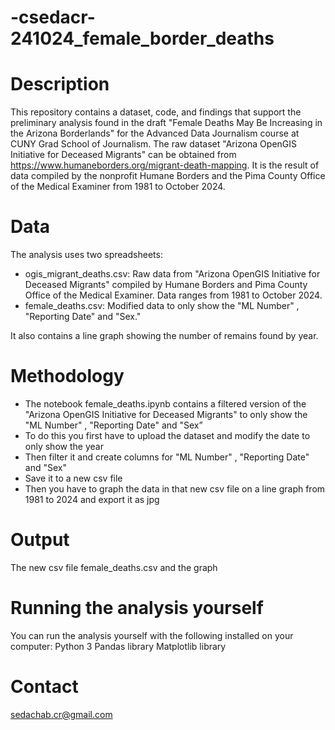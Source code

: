 # -csedacr-241024_female_border_deaths

# **Description**

This repository contains a dataset, code, and findings that support the preliminary analysis found in the draft "Female Deaths May Be Increasing in the Arizona Borderlands" for the Advanced Data Journalism course at CUNY Grad School of Journalism. The raw dataset "Arizona OpenGIS Initiative for Deceased Migrants" can be obtained from https://www.humaneborders.org/migrant-death-mapping. It is the result of data compiled by the nonprofit Humane Borders and the Pima County Office of the Medical Examiner from 1981 to October 2024.

# **Data**

The analysis uses two spreadsheets:
- ogis_migrant_deaths.csv: Raw data from "Arizona OpenGIS Initiative for Deceased Migrants" compiled by Humane Borders and Pima County Office of the Medical Examiner. Data ranges from 1981 to October 2024.
- female_deaths.csv: Modified data to only show the "ML Number" , "Reporting Date" and "Sex."

It also contains a line graph showing the number of remains found by year.

# **Methodology**

- The notebook female_deaths.ipynb contains a filtered version of the "Arizona OpenGIS Initiative for Deceased Migrants" to only show the "ML Number" , "Reporting Date" and "Sex”
- To do this you first have to upload the dataset and modify the date to only show the year
- Then filter it and create columns for "ML Number" , "Reporting Date" and "Sex" 
- Save it to a new csv file
- Then you have to graph the data in that new csv file on a line graph from 1981 to 2024 and export it as jpg

# **Output**
The new csv file female_deaths.csv and the graph 

# **Running the analysis yourself**
You can run the analysis yourself with the following installed on your computer:
Python 3
Pandas library
Matplotlib library

# **Contact**

sedachab.cr@gmail.com


